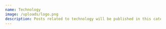 ```yaml
---
name: Technology
image: /uploads/logo.png
description: Posts related to technology will be published in this category
---
```

